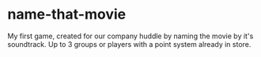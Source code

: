 # name-that-movie

My first game, created for our company huddle by naming the movie by it's soundtrack. 
Up to 3 groups or players with a point system already in store. 


